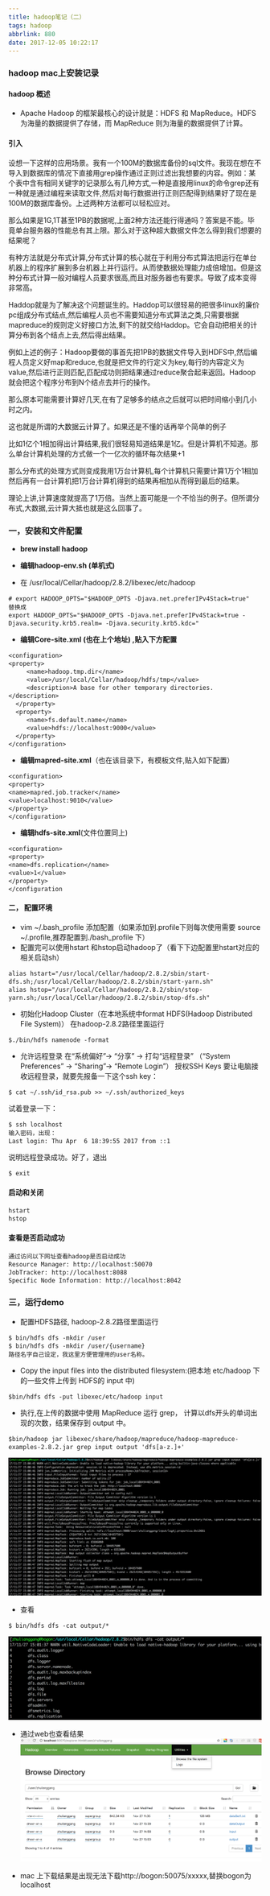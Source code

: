 ```yaml
---
title: hadoop笔记（二）
tags: hadoop
abbrlink: 880
date: 2017-12-05 10:22:17
---
```

### hadoop mac上安装记录

#### hadoop 概述
- Apache Hadoop 的框架最核心的设计就是：HDFS 和 MapReduce。HDFS 为海量的数据提供了存储，而 MapReduce 则为海量的数据提供了计算。

#### 引入
设想一下这样的应用场景。我有一个100M的数据库备份的sql文件。我现在想在不导入到数据库的情况下直接用grep操作通过正则过滤出我想要的内容。例如：某个表中含有相同关键字的记录那么有几种方式,一种是直接用linux的命令grep还有一种就是通过编程来读取文件,然后对每行数据进行正则匹配得到结果好了现在是100M的数据库备份。上述两种方法都可以轻松应对。

那么如果是1G,1T甚至1PB的数据呢,上面2种方法还能行得通吗？答案是不能。毕竟单台服务器的性能总有其上限。那么对于这种超大数据文件怎么得到我们想要的结果呢？

有种方法就是分布式计算,分布式计算的核心就在于利用分布式算法把运行在单台机器上的程序扩展到多台机器上并行运行。从而使数据处理能力成倍增加。但是这种分布式计算一般对编程人员要求很高,而且对服务器也有要求。导致了成本变得非常高。

<!-- more -->

Haddop就是为了解决这个问题诞生的。Haddop可以很轻易的把很多linux的廉价pc组成分布式结点,然后编程人员也不需要知道分布式算法之类,只需要根据mapreduce的规则定义好接口方法,剩下的就交给Haddop。它会自动把相关的计算分布到各个结点上去,然后得出结果。

例如上述的例子：Hadoop要做的事首先把1PB的数据文件导入到HDFS中,然后编程人员定义好map和reduce,也就是把文件的行定义为key,每行的内容定义为value,然后进行正则匹配,匹配成功则把结果通过reduce聚合起来返回。Hadoop就会把这个程序分布到N个结点去并行的操作。

那么原本可能需要计算好几天,在有了足够多的结点之后就可以把时间缩小到几小时之内。

这也就是所谓的大数据云计算了。如果还是不懂的话再举个简单的例子

比如1亿个1相加得出计算结果,我们很轻易知道结果是1亿。但是计算机不知道。那么单台计算机处理的方式做一个一亿次的循环每次结果+1

那么分布式的处理方式则变成我用1万台计算机,每个计算机只需要计算1万个1相加然后再有一台计算机把1万台计算机得到的结果再相加从而得到最后的结果。

理论上讲,计算速度就提高了1万倍。当然上面可能是一个不恰当的例子。但所谓分布式,大数据,云计算大抵也就是这么回事了。


### 一，安装和文件配置
- **brew install hadoop**

- **编辑hadoop-env.sh (单机式)**
- 在 /usr/local/Cellar/hadoop/2.8.2/libexec/etc/hadoop

```
# export HADOOP_OPTS="$HADOOP_OPTS -Djava.net.preferIPv4Stack=true" 
替换成
export HADOOP_OPTS="$HADOOP_OPTS -Djava.net.preferIPv4Stack=true -Djava.security.krb5.realm= -Djava.security.krb5.kdc="
```


-  **编辑Core-site.xml (也在上个地址) ,贴入下方配置**

```
<configuration>  
<property>
     <name>hadoop.tmp.dir</name>
     <value>/usr/local/Cellar/hadoop/hdfs/tmp</value>
     <description>A base for other temporary directories.</description>
  </property>
  <property>
     <name>fs.default.name</name>                                     
     <value>hdfs://localhost:9000</value>                             
  </property>
</configuration> 
```

- **编辑mapred-site.xml**（也在该目录下，有模板文件,贴入如下配置）

```
<configuration>
<property>
<name>mapred.job.tracker</name>
<value>localhost:9010</value>
</property>
</configuration>

```

- **编辑hdfs-site.xml**(文件位置同上)

```
<configuration>
<property>
<name>dfs.replication</name>
<value>1</value>
</property>
</configuration
```

#### 二， 配置环境
- vim ~/.bash_profile   添加配置（如果添加到.profile下则每次使用需要 source ~/.profile,推荐配置到./bash_profile 下）
- 配置完可以使用hstart 和hstop启动hadoop了（看下下边配置里hstart对应的相关启动sh）

```
alias hstart="/usr/local/Cellar/hadoop/2.8.2/sbin/start-dfs.sh;/usr/local/Cellar/hadoop/2.8.2/sbin/start-yarn.sh"
alias hstop="/usr/local/Cellar/hadoop/2.8.2/sbin/stop-yarn.sh;/usr/local/Cellar/hadoop/2.8.2/sbin/stop-dfs.sh"
```

- 初始化Hadoop Cluster（在本地系统中format HDFS(Hadoop Distributed File System)）
在hadoop-2.8.2路径里面运行

```
$./bin/hdfs namenode -format
```

- 允许远程登录
在“系统偏好”-> “分享” -> 打勾“远程登录”
（“System Preferences” -> “Sharing”-> “Remote Login”）
授权SSH Keys
要让电脑接收远程登录，就要先报备一下这个ssh key：

```
$ cat ~/.ssh/id_rsa.pub >> ~/.ssh/authorized_keys
```
试着登录一下：

```
$ ssh localhost
输入密码，出现：
Last login: Thu Apr  6 18:39:55 2017 from ::1
```
说明远程登录成功。好了，退出

```
$ exit
```

#### 启动和关闭

```
hstart
hstop
```

#### 查看是否启动成功

```
通过访问以下网址查看hadoop是否启动成功
Resource Manager: http://localhost:50070
JobTracker: http://localhost:8088
Specific Node Information: http://localhost:8042
```

### 三，运行demo

- 配置HDFS路径, hadoop-2.8.2路径里面运行

```
$ bin/hdfs dfs -mkdir /user
$ bin/hdfs dfs -mkdir /user/{username} 
路径名字自己设定，我这里方便管理用的user名称。
```
- Copy the input files into the distributed filesystem:(把本地 etc/hadoop 下的一些文件上传到 HDFS的 input 中)

```
$bin/hdfs dfs -put libexec/etc/hadoop input 
```
- 执行,在上传的数据中使用 MapReduce 运行 grep， 计算以dfs开头的单词出现的次数，结果保存到 output 中。

```
$bin/hadoop jar libexec/share/hadoop/mapreduce/hadoop-mapreduce-examples-2.8.2.jar grep input output 'dfs[a-z.]+'
```
![](https://raw.githubusercontent.com/zhulg/allpic/master/hadoop1.png)


- 查看

```
$ bin/hdfs dfs -cat output/*
```
![](https://raw.githubusercontent.com/zhulg/allpic/master/hadoop2.png)


- 通过web也查看结果
![](https://raw.githubusercontent.com/zhulg/allpic/master/hadoop3.png)

- mac 上下载结果是出现无法下载http://bogon:50075/xxxxx,替换bogon为localhost

